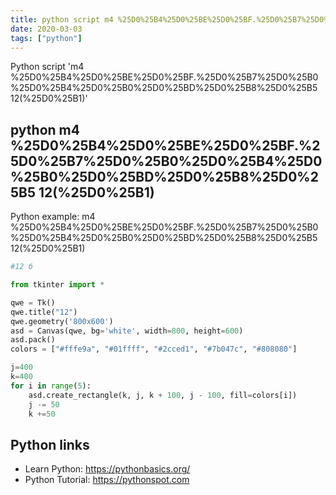 ```yaml
---
title: python script m4 %25D0%25B4%25D0%25BE%25D0%25BF.%25D0%25B7%25D0%25B0%25D0%25B4%25D0%25B0%25D0%25BD%25D0%25B8%25D0%25B5 12(%25D0%25B1) (snippet)
date: 2020-03-03
tags: ["python"]
---
```

Python script 'm4 %25D0%25B4%25D0%25BE%25D0%25BF.%25D0%25B7%25D0%25B0%25D0%25B4%25D0%25B0%25D0%25BD%25D0%25B8%25D0%25B5 12(%25D0%25B1)'


## python m4 %25D0%25B4%25D0%25BE%25D0%25BF.%25D0%25B7%25D0%25B0%25D0%25B4%25D0%25B0%25D0%25BD%25D0%25B8%25D0%25B5 12(%25D0%25B1)

Python example: m4 %25D0%25B4%25D0%25BE%25D0%25BF.%25D0%25B7%25D0%25B0%25D0%25B4%25D0%25B0%25D0%25BD%25D0%25B8%25D0%25B5 12(%25D0%25B1)

```python
#12 б

from tkinter import *

qwe = Tk()
qwe.title("12")
qwe.geometry('800x600')
asd = Canvas(qwe, bg='white', width=800, height=600)
asd.pack()
colors = ["#fffe9a", "#01ffff", "#2cced1", "#7b047c", "#808080"]

j=400
k=400
for i in range(5):
    asd.create_rectangle(k, j, k + 100, j - 100, fill=colors[i])
    j -= 50
    k +=50


```

## Python links

- Learn Python: https://pythonbasics.org/
- Python Tutorial: https://pythonspot.com
